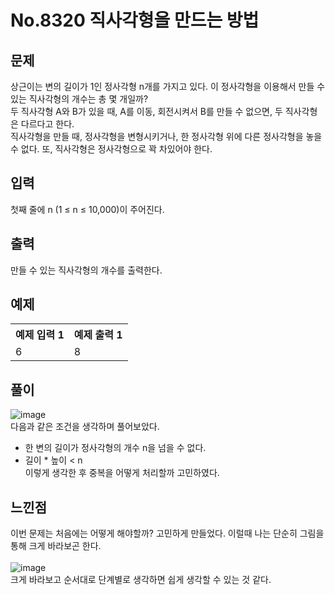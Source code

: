 # No.8320 직사각형을 만드는 방법

## 문제
상근이는 변의 길이가 1인 정사각형 n개를 가지고 있다. 이 정사각형을 이용해서 만들 수 있는 직사각형의 개수는 총 몇 개일까?<br>
두 직사각형 A와 B가 있을 때, A를 이동, 회전시켜서 B를 만들 수 없으면, 두 직사각형은 다르다고 한다. <br>
직사각형을 만들 때, 정사각형을 변형시키거나, 한 정사각형 위에 다른 정사각형을 놓을 수 없다. 또, 직사각형은 정사각형으로 꽉 차있어야 한다.<br>

## 입력
첫째 줄에 n (1 ≤ n ≤ 10,000)이 주어진다.

## 출력
만들 수 있는 직사각형의 개수를 출력한다.

## 예제
<table>
  <tr>
  <th>예제 입력 1</th>
  <th>예제 출력 1</th>
  </tr>
  <tr>
    <td>6</td>
    <td>8</td>
  </tr>
</table>

## 풀이

![image](https://github.com/user-attachments/assets/861e40ef-b7d1-4374-837d-b47ccf25e2e5)<br>
다음과 같은 조건을 생각하며 풀어보았다.<br>
* 한 변의 길이가 정사각형의 개수 n을 넘을 수 없다.<br>
* 길이 * 높이 < n<br>
이렇게 생각한 후 중복을 어떻게 처리할까 고민하였다.<br>

## 느낀점
이번 문제는 처음에는 어떻게 해야할까? 고민하게 만들었다. 이럴때 나는 단순히 그림을 통해 크게 바라보곤 한다. <br><br>
![image](https://github.com/user-attachments/assets/91b3e487-ef26-40e9-860b-c4f23a069034)<br>
크게 바라보고 순서대로 단계별로 생각하면 쉽게 생각할 수 있는 것 같다.
